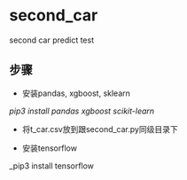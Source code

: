 # second_car
second car predict test
## 步骤
* 安装pandas, xgboost, sklearn

 _pip3 install pandas xgboost scikit-learn_
 
 * 将t_car.csv放到跟second_car.py同级目录下
 
* 安装tensorflow

_pip3 install tensorflow
